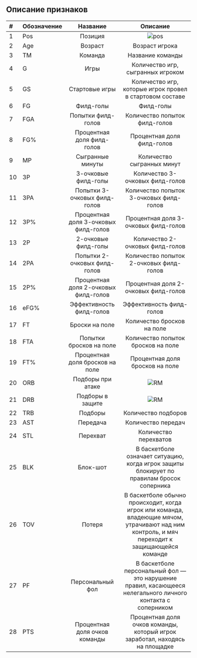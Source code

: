 ## Описание признаков
| **#** | **Обозначение** |               Название               |                                                                   Описание                                                                    |
|:------|:----------------|:------------------------------------:|:---------------------------------------------------------------------------------------------------------------------------------------------:|
| 1     | Pos             |               Позиция                |                 ![pos](https://user-images.githubusercontent.com/56104791/194926809-71e42677-ba82-4e48-a21b-c61dbecd86bd.png)                 |
| 2     | Age             |               Возраст                |                                                                Возраст игрока                                                                 |
| 3     | TM              |               Команда                |                                                               Название команды                                                                |
| 4     | G               |                 Игры                 |                                                       Количество игр, сыгранных игроком                                                       |
| 5     | GS              |            Стартовые игры            |                                           Количество игр, которые игрок провел в стартовом составе                                            || MP              |                      Cыгранные минуты                      |                                          Количество сыгранных минут                                           |
| 6     | FG              |              Филд-голы               |                                                                   Филд-голы                                                                   |
| 7     | FGA             |          Попытки филд-голов          |                                                         Количество попыток филд-голов                                                         |
| 8     | FG%             |      Процентная доля филд-голов      |                                                          Процентная доля филд-голов                                                           |
| 9     | MP              |           Cыгранные минуты           |                                                          Количество сыгранных минут                                                           |
| 10    | 3P              |         3-очковые филд-голы          |                                                        Количество 3-очковых филд-голов                                                        |
| 11    | 3PA             |     Попытки 3-очковых филд-голов     |                                                    Количество попыток 3-очковых филд-голов                                                    |
| 12    | 3P%             | Процентная доля 3-очковых филд-голов |                                                     Процентная доля 3-очковых филд-голов                                                      |
| 13    | 2P              |         2-очковые филд-голы          |                                                        Количество 2-очковых филд-голов                                                        |
| 14    | 2PA             |     Попытки 2-очковых филд-голов     |                                                    Количество попыток 2-очковых филд-голов                                                    |
| 15    | 2P%             | Процентная доля 2-очковых филд-голов |                                                     Процентная доля 2-очковых филд-голов                                                      |
| 16    | eFG%            |       Эффективность филд-голов       |                                                           Эффективность филд-голов                                                            |
| 17    | FT              |            Броски на поле            |                                                          Количество бросков на поле                                                           |
| 18    | FTA             |       Попытки бросков на поле        |                                                      Количество попыток бросков на поле                                                       |
| 19    | FT%             |   Процентная доля бросков на поле    |                                                        Процентная доля бросков на поле                                                        |
| 20    | ORB             |          Подборы при атаке           |      ![RM](https://ru.wikipedia.org/wiki/%D0%9F%D0%BE%D0%B4%D0%B1%D0%BE%D1%80_(%D0%B1%D0%B0%D1%81%D0%BA%D0%B5%D1%82%D0%B1%D0%BE%D0%BB))       |
| 21    | DRB             |           Подборы в защите           |      ![RM](https://ru.wikipedia.org/wiki/%D0%9F%D0%BE%D0%B4%D0%B1%D0%BE%D1%80_(%D0%B1%D0%B0%D1%81%D0%BA%D0%B5%D1%82%D0%B1%D0%BE%D0%BB))       |
| 22    | TRB             |               Подборы                |                                                              Количество подборов                                                              |
| 23    | AST             |               Передача               |                                                              Количество передач                                                               |
| 24    | STL             |               Перехват               |                                                             Количество перехватов                                                             |
| 25    | BLK             |               Блок-шот               |                           В баскетболе означает ситуацию, когда игрок защиты блокирует по правилам бросок соперника                           |
| 26    | TOV             |                Потеря                | В баскетболе обычно происходит, когда игрок или команда, владеющие мячом, утрачивают над ним контроль, и мяч переходит к защищающейся команде |
| 27    | PF              |           Персональный фол           |                  В баскетболе персональный фол — это нарушение правил, касающееся нелегального личного контакта с соперником                  |
| 28    | PTS             |    Процентная доля очков команды     |                                 Процентная доля очков команды, который игрок заработал, находясь на площадке                                  |

